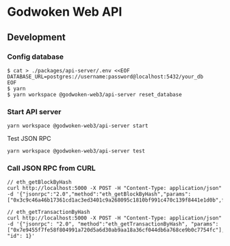 # Godwoken Web API


## Development

### Config database

```
$ cat > ./packages/api-server/.env <<EOF
DATABASE_URL=postgres://username:password@localhost:5432/your_db
EOF
$ yarn
$ yarn workspace @godwoken-web3/api-server reset_database
```

### Start API server

```
yarn workspace @godwoken-web3/api-server start
```

Test JSON RPC
```
yarn workspace @godwoken-web3/api-server test 
```

### Call JSON RPC from CURL

```
// eth_getBlockByHash
curl http://localhost:5000 -X POST -H "Content-Type: application/json" -d '{"jsonrpc":"2.0","method":"eth_getBlockByHash","params": ["0x3c9c46a46b17361cd1ac3ed3401c9a268095c1810bf991c470c139f8441e1d0b",false],"id":1}'

// eth_getTransactionByHash
curl http://localhost:5000 -X POST -H "Content-Type: application/json" -d '{"jsonrpc": "2.0", "method":"eth_getTransactionByHash", "params": ["0x7e9455f7fe58f804991a720d5a6d30ab9aa18a36cf044db6a768ce9b0c7754fc"], "id": 1}'

```
